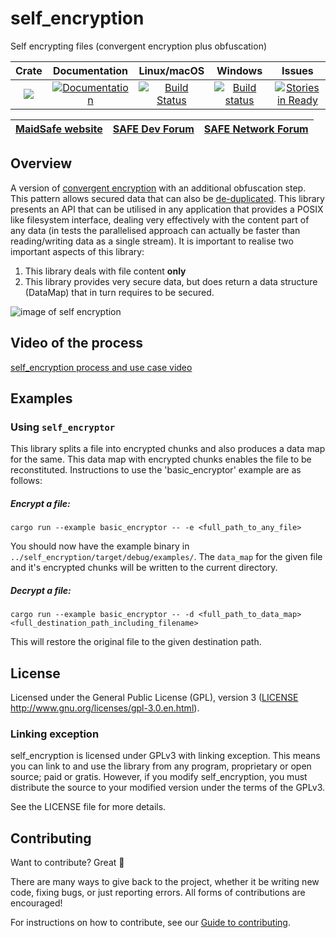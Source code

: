 # self_encryption

Self encrypting files (convergent encryption plus obfuscation)

|Crate|Documentation|Linux/macOS|Windows|Issues|
|:---:|:-----------:|:--------:|:-----:|:----:|
|[![](http://meritbadge.herokuapp.com/self_encryption)](https://crates.io/crates/self_encryption)|[![Documentation](https://docs.rs/self_encryption/badge.svg)](https://docs.rs/self_encryption)|[![Build Status](https://travis-ci.com/maidsafe/self_encryption.svg?branch=master)](https://travis-ci.com/maidsafe/self_encryption)|[![Build status](https://ci.appveyor.com/api/projects/status/htljxqrosx1i237s/branch/master?svg=true)](https://ci.appveyor.com/project/MaidSafe-QA/self-encryption/branch/master)|[![Stories in Ready](https://badge.waffle.io/maidsafe/self_encryption.png?label=ready&title=Ready)](https://waffle.io/maidsafe/self_encryption)|

| [MaidSafe website](https://maidsafe.net) | [SAFE Dev Forum](https://forum.safedev.org) | [SAFE Network Forum](https://safenetforum.org) |
|:----------------------------------------:|:-------------------------------------------:|:----------------------------------------------:|

## Overview

A version of [convergent encryption](http://en.wikipedia.org/wiki/Convergent_encryption) with an additional obfuscation step. This pattern allows secured data that can also be [de-duplicated](http://en.wikipedia.org/wiki/Data_deduplication). This library presents an API that can be utilised in any application that provides a POSIX like filesystem interface, dealing very effectively with the content part of any data (in tests the parallelised approach can actually be faster than reading/writing data as a single stream). It is important to realise two important aspects of this library:

1. This library deals with file content **only**
2. This library provides very secure data, but does return a data structure (DataMap) that in turn requires to be secured.

![image of self encryption](https://github.com/maidsafe/self_encryption/blob/master/img/self-encryption.png?raw=true)

## Video of the process
[self_encryption process and use case video](https://www.youtube.com/watch?v=Jnvwv4z17b4)

## Examples

### Using `self_encryptor`

This library splits a file into encrypted chunks and also produces a data map for the same. This data map with encrypted chunks enables the file to be reconstituted. Instructions to use the 'basic_encryptor' example are as follows:

##### Encrypt a file:

    cargo run --example basic_encryptor -- -e <full_path_to_any_file>

You should now have the example binary in `../self_encryption/target/debug/examples/`. The `data_map` for the given file and it's encrypted chunks will be written to the current directory.

##### Decrypt a file:

    cargo run --example basic_encryptor -- -d <full_path_to_data_map> <full_destination_path_including_filename>

This will restore the original file to the given destination path.

## License

Licensed under the General Public License (GPL), version 3 ([LICENSE](LICENSE) http://www.gnu.org/licenses/gpl-3.0.en.html).

### Linking exception

self_encryption is licensed under GPLv3 with linking exception. This means you can link to and use the library from any program, proprietary or open source; paid or gratis. However, if you modify self_encryption, you must distribute the source to your modified version under the terms of the GPLv3.

See the LICENSE file for more details.

## Contributing

Want to contribute? Great :tada:

There are many ways to give back to the project, whether it be writing new code, fixing bugs, or just reporting errors. All forms of contributions are encouraged!

For instructions on how to contribute, see our [Guide to contributing](https://github.com/maidsafe/QA/blob/master/CONTRIBUTING.md).
